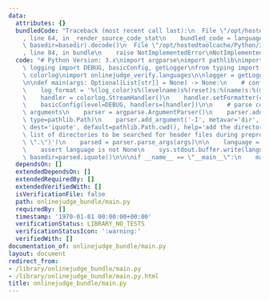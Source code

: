 ```yaml
---
data:
  attributes: {}
  bundledCode: "Traceback (most recent call last):\n  File \"/opt/hostedtoolcache/Python/3.8.5/x64/lib/python3.8/site-packages/onlinejudge_verify/documentation/build.py\"\
    , line 64, in _render_source_code_stat\n    bundled_code = language.bundle(stat.path,\
    \ basedir=basedir).decode()\n  File \"/opt/hostedtoolcache/Python/3.8.5/x64/lib/python3.8/site-packages/onlinejudge_verify/languages/python.py\"\
    , line 84, in bundle\n    raise NotImplementedError\nNotImplementedError\n"
  code: "# Python Version: 3.x\nimport argparse\nimport pathlib\nimport sys\nfrom\
    \ logging import DEBUG, basicConfig, getLogger\nfrom typing import *\n\nimport\
    \ colorlog\nimport onlinejudge_verify.languages\n\nlogger = getLogger(__name__)\n\
    \n\ndef main(args: Optional[List[str]] = None) -> None:\n    # configure logging\n\
    \    log_format = '%(log_color)s%(levelname)s%(reset)s:%(name)s:%(message)s'\n\
    \    handler = colorlog.StreamHandler()\n    handler.setFormatter(colorlog.ColoredFormatter(log_format))\n\
    \    basicConfig(level=DEBUG, handlers=[handler])\n\n    # parse command-line\
    \ arguments\n    parser = argparse.ArgumentParser()\n    parser.add_argument('path',\
    \ type=pathlib.Path)\n    parser.add_argument('-I', metavar='dir', type=pathlib.Path,\
    \ dest='iquote', default=pathlib.Path.cwd(), help='add the directory dir to the\
    \ list of directories to be searched for header files during preprocessing (default:\
    \ \".\")')\n    parsed = parser.parse_args(args)\n\n    language = onlinejudge_verify.languages.get(parsed.path)\n\
    \    assert language is not None\n    sys.stdout.buffer.write(language.bundle(parsed.path,\
    \ basedir=parsed.iquote))\n\n\nif __name__ == \"__main__\":\n    main()\n"
  dependsOn: []
  extendedDependsOn: []
  extendedRequiredBy: []
  extendedVerifiedWith: []
  isVerificationFile: false
  path: onlinejudge_bundle/main.py
  requiredBy: []
  timestamp: '1970-01-01 00:00:00+00:00'
  verificationStatus: LIBRARY_NO_TESTS
  verificationStatusIcon: ':warning:'
  verifiedWith: []
documentation_of: onlinejudge_bundle/main.py
layout: document
redirect_from:
- /library/onlinejudge_bundle/main.py
- /library/onlinejudge_bundle/main.py.html
title: onlinejudge_bundle/main.py
---
```


